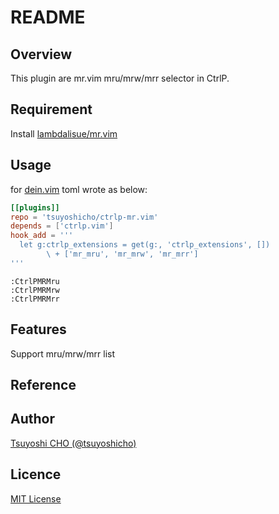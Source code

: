 # README
<!-- image or gif -->


## Overview

This plugin are mr.vim mru/mrw/mrr selector in CtrlP.

## Requirement

Install [lambdalisue/mr.vim](https://github.com/lambdalisue/mr.vim)

## Usage

for [dein.vim](https://github.com/Shougo/dein.vim) toml wrote as below:

```toml
[[plugins]]
repo = 'tsuyoshicho/ctrlp-mr.vim'
depends = ['ctrlp.vim']
hook_add = '''
  let g:ctrlp_extensions = get(g:, 'ctrlp_extensions', [])
        \ + ['mr_mru', 'mr_mrw', 'mr_mrr']
'''
```

```
:CtrlPMRMru
:CtrlPMRMrw
:CtrlPMRMrr
```

## Features

Support mru/mrw/mrr list

## Reference

## Author

[Tsuyoshi CHO (@tsuyoshicho)](https://github.com/tsuyoshicho)

## Licence

[MIT License](LICENSE)

<!-- template from https://qiita.com/Kotabrog/items/fb328b72ac94137897af -->
